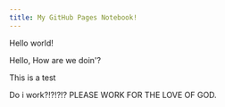 ```yaml
---
title: My GitHub Pages Notebook!
---
```


Hello world!

Hello, How are we doin'?

This is a test

Do i work?!?!?!? PLEASE WORK FOR THE LOVE OF GOD.